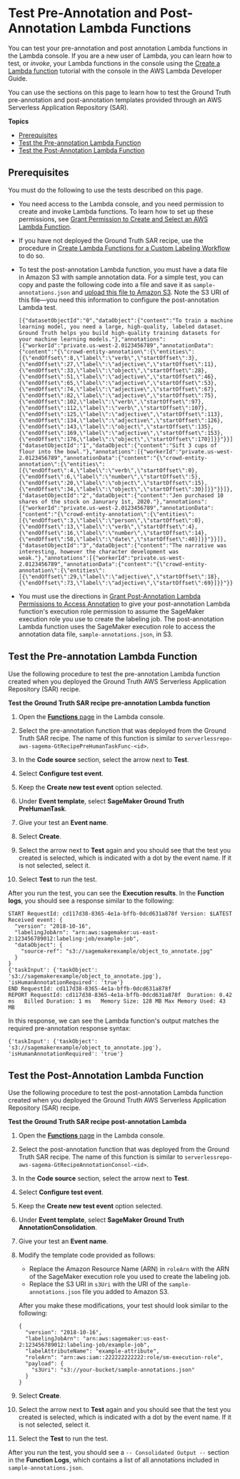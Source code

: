 # Test Pre\-Annotation and Post\-Annotation Lambda Functions<a name="sms-custom-templates-step3-lambda-test"></a>

You can test your pre\-annotation and post annotation Lambda functions in the Lambda console\. If you are a new user of Lambda, you can learn how to test, or *invoke*, your Lambda functions in the console using the [Create a Lambda function](https://docs.aws.amazon.com/lambda/latest/dg/getting-started-create-function.html#gettingstarted-zip-function) tutorial with the console in the AWS Lambda Developer Guide\.

You can use the sections on this page to learn how to test the Ground Truth pre\-annotation and post\-annotation templates provided through an AWS Serverless Application Repository \(SAR\)\. 

**Topics**
+ [Prerequisites](#sms-custom-templates-step3-lambda-test-pre)
+ [Test the Pre\-annotation Lambda Function](#sms-custom-templates-step3-lambda-test-pre-annotation)
+ [Test the Post\-Annotation Lambda Function](#sms-custom-templates-step3-lambda-test-post-annotation)

## Prerequisites<a name="sms-custom-templates-step3-lambda-test-pre"></a>

You must do the following to use the tests described on this page\.
+ You need access to the Lambda console, and you need permission to create and invoke Lambda functions\. To learn how to set up these permissions, see [Grant Permission to Create and Select an AWS Lambda Function](sms-custom-templates-step3-lambda-permissions.md#sms-custom-templates-step3-postlambda-create-perms)\.
+ If you have not deployed the Ground Truth SAR recipe, use the procedure in [Create Lambda Functions for a Custom Labeling Workflow](sms-custom-templates-step3-lambda-create.md) to do so\.
+ To test the post\-annotation Lambda function, you must have a data file in Amazon S3 with sample annotation data\. For a simple test, you can copy and paste the following code into a file and save it as `sample-annotations.json` and [upload this file to Amazon S3](https://docs.aws.amazon.com/AmazonS3/latest/userguide/upload-objects.html)\. Note the S3 URI of this file—you need this information to configure the post\-annotation Lambda test\.

  ```
  [{"datasetObjectId":"0","dataObject":{"content":"To train a machine learning model, you need a large, high-quality, labeled dataset. Ground Truth helps you build high-quality training datasets for your machine learning models."},"annotations":[{"workerId":"private.us-west-2.0123456789","annotationData":{"content":"{\"crowd-entity-annotation\":{\"entities\":[{\"endOffset\":8,\"label\":\"verb\",\"startOffset\":3},{\"endOffset\":27,\"label\":\"adjective\",\"startOffset\":11},{\"endOffset\":33,\"label\":\"object\",\"startOffset\":28},{\"endOffset\":51,\"label\":\"adjective\",\"startOffset\":46},{\"endOffset\":65,\"label\":\"adjective\",\"startOffset\":53},{\"endOffset\":74,\"label\":\"adjective\",\"startOffset\":67},{\"endOffset\":82,\"label\":\"adjective\",\"startOffset\":75},{\"endOffset\":102,\"label\":\"verb\",\"startOffset\":97},{\"endOffset\":112,\"label\":\"verb\",\"startOffset\":107},{\"endOffset\":125,\"label\":\"adjective\",\"startOffset\":113},{\"endOffset\":134,\"label\":\"adjective\",\"startOffset\":126},{\"endOffset\":143,\"label\":\"object\",\"startOffset\":135},{\"endOffset\":169,\"label\":\"adjective\",\"startOffset\":153},{\"endOffset\":176,\"label\":\"object\",\"startOffset\":170}]}}"}}]},{"datasetObjectId":"1","dataObject":{"content":"Sift 3 cups of flour into the bowl."},"annotations":[{"workerId":"private.us-west-2.0123456789","annotationData":{"content":"{\"crowd-entity-annotation\":{\"entities\":[{\"endOffset\":4,\"label\":\"verb\",\"startOffset\":0},{\"endOffset\":6,\"label\":\"number\",\"startOffset\":5},{\"endOffset\":20,\"label\":\"object\",\"startOffset\":15},{\"endOffset\":34,\"label\":\"object\",\"startOffset\":30}]}}"}}]},{"datasetObjectId":"2","dataObject":{"content":"Jen purchased 10 shares of the stock on Janurary 1st, 2020."},"annotations":[{"workerId":"private.us-west-2.0123456789","annotationData":{"content":"{\"crowd-entity-annotation\":{\"entities\":[{\"endOffset\":3,\"label\":\"person\",\"startOffset\":0},{\"endOffset\":13,\"label\":\"verb\",\"startOffset\":4},{\"endOffset\":16,\"label\":\"number\",\"startOffset\":14},{\"endOffset\":58,\"label\":\"date\",\"startOffset\":40}]}}"}}]},{"datasetObjectId":"3","dataObject":{"content":"The narrative was interesting, however the character development was weak."},"annotations":[{"workerId":"private.us-west-2.0123456789","annotationData":{"content":"{\"crowd-entity-annotation\":{\"entities\":[{\"endOffset\":29,\"label\":\"adjective\",\"startOffset\":18},{\"endOffset\":73,\"label\":\"adjective\",\"startOffset\":69}]}}"}}]}]
  ```
+ You must use the directions in [Grant Post\-Annotation Lambda Permissions to Access Annotation](sms-custom-templates-step3-lambda-permissions.md#sms-custom-templates-step3-postlambda-perms) to give your post\-annotation Lambda function's execution role permission to assume the SageMaker execution role you use to create the labeling job\. The post\-annotation Lambda function uses the SageMaker execution role to access the annotation data file, `sample-annotations.json`, in S3\.



## Test the Pre\-annotation Lambda Function<a name="sms-custom-templates-step3-lambda-test-pre-annotation"></a>

Use the following procedure to test the pre\-annotation Lambda function created when you deployed the Ground Truth AWS Serverless Application Repository \(SAR\) recipe\. 

**Test the Ground Truth SAR recipe pre\-annotation Lambda function**

1. Open the [**Functions** page](https://console.aws.amazon.com/lambda/home#/functions) in the Lambda console\.

1. Select the pre\-annotation function that was deployed from the Ground Truth SAR recipe\. The name of this function is similar to `serverlessrepo-aws-sagema-GtRecipePreHumanTaskFunc-<id>`\.

1. In the **Code source** section, select the arrow next to **Test**\.

1. Select **Configure test event**\.

1. Keep the **Create new test event** option selected\.

1. Under **Event template**, select **SageMaker Ground Truth PreHumanTask**\. 

1. Give your test an **Event name**\.

1. Select **Create**\.

1. Select the arrow next to **Test** again and you should see that the test you created is selected, which is indicated with a dot by the event name\. If it is not selected, select it\. 

1. Select **Test** to run the test\. 

After you run the test, you can see the **Execution results**\. In the **Function logs**, you should see a response similar to the following:

```
START RequestId: cd117d38-8365-4e1a-bffb-0dcd631a878f Version: $LATEST
Received event: {
  "version": "2018-10-16",
  "labelingJobArn": "arn:aws:sagemaker:us-east-2:123456789012:labeling-job/example-job",
  "dataObject": {
    "source-ref": "s3://sagemakerexample/object_to_annotate.jpg"
  }
}
{'taskInput': {'taskObject': 's3://sagemakerexample/object_to_annotate.jpg'}, 'isHumanAnnotationRequired': 'true'}
END RequestId: cd117d38-8365-4e1a-bffb-0dcd631a878f
REPORT RequestId: cd117d38-8365-4e1a-bffb-0dcd631a878f	Duration: 0.42 ms	Billed Duration: 1 ms	Memory Size: 128 MB	Max Memory Used: 43 MB
```

In this response, we can see the Lambda function's output matches the required pre\-annotation response syntax:

```
{'taskInput': {'taskObject': 's3://sagemakerexample/object_to_annotate.jpg'}, 'isHumanAnnotationRequired': 'true'}
```

## Test the Post\-Annotation Lambda Function<a name="sms-custom-templates-step3-lambda-test-post-annotation"></a>

Use the following procedure to test the post\-annotation Lambda function created when you deployed the Ground Truth AWS Serverless Application Repository \(SAR\) recipe\. 

**Test the Ground Truth SAR recipe post\-annotation Lambda**

1. Open the [**Functions** page](https://console.aws.amazon.com/lambda/home#/functions) in the Lambda console\.

1. Select the post\-annotation function that was deployed from the Ground Truth SAR recipe\. The name of this function is similar to `serverlessrepo-aws-sagema-GtRecipeAnnotationConsol-<id>`\.

1. In the **Code source** section, select the arrow next to **Test**\.

1. Select **Configure test event**\.

1. Keep the **Create new test event** option selected\.

1. Under **Event template**, select **SageMaker Ground Truth AnnotationConsolidation**\.

1. Give your test an **Event name**\.

1. Modify the template code provided as follows:
   + Replace the Amazon Resource Name \(ARN\) in `roleArn` with the ARN of the SageMaker execution role you used to create the labeling job\.
   + Replace the S3 URI in `s3Uri` with the URI of the `sample-annotations.json` file you added to Amazon S3\.

   After you make these modifications, your test should look similar to the following:

   ```
   {
     "version": "2018-10-16",
     "labelingJobArn": "arn:aws:sagemaker:us-east-2:123456789012:labeling-job/example-job",
     "labelAttributeName": "example-attribute",
     "roleArn": "arn:aws:iam::222222222222:role/sm-execution-role",
     "payload": {
       "s3Uri": "s3://your-bucket/sample-annotations.json"
     }
   }
   ```

1. Select **Create**\.

1. Select the arrow next to **Test** again and you should see that the test you created is selected, which is indicated with a dot by the event name\. If it is not selected, select it\. 

1. Select the **Test** to run the test\. 

After you run the test, you should see a `-- Consolidated Output --` section in the **Function Logs**, which contains a list of all annotations included in `sample-annotations.json`\.
